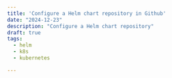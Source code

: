 ```yaml
---
title: 'Configure a Helm chart repository in Github'
date: "2024-12-23"
description: "Configure a Helm chart repository"
draft: true
tags: 
  - helm
  - k8s
  - kubernetes

---
```


